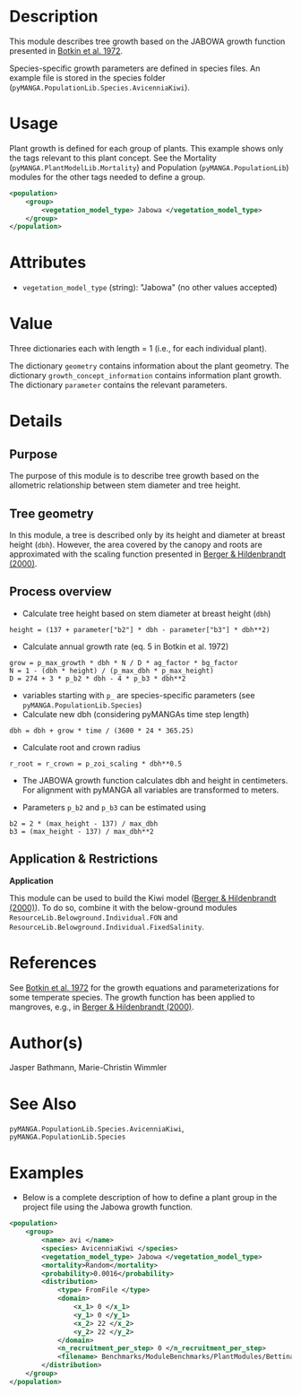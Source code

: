 # Description

This module describes tree growth based on the JABOWA growth function presented in <a href="https://doi.org/10.2307/2258570" target="_blank">Botkin et al. 1972</a>.

Species-specific growth parameters are defined in species files.
An example file is stored in the species folder (`pyMANGA.PopulationLib.Species.AvicenniaKiwi`).

# Usage

Plant growth is defined for each group of plants.
This example shows only the tags relevant to this plant concept. 
See the Mortality (`pyMANGA.PlantModelLib.Mortality`) and Population (`pyMANGA.PopulationLib`) modules for the other tags needed to define a group.

```xml
<population>
    <group>
        <vegetation_model_type> Jabowa </vegetation_model_type>
    </group>
</population>
```
# Attributes

- ``vegetation_model_type`` (string): "Jabowa" (no other values accepted)

# Value

Three dictionaries each with length = 1 (i.e., for each individual plant).

The dictionary ``geometry`` contains information about the plant geometry.
The dictionary ``growth_concept_information`` contains information plant growth.
The dictionary ``parameter`` contains the relevant parameters.

# Details
## Purpose

The purpose of this module is to describe tree growth based on the allometric relationship between stem diameter and tree height.

## Tree geometry

In this module, a tree is described only by its height and diameter at breast height (`dbh`).
However, the area covered by the canopy and roots are approximated with the scaling function presented in <a href="https://doi.org/https://doi.org/10.1016/S0304-3800(00)00298-2" target="_blank">Berger & Hildenbrandt (2000)</a>.

## Process overview

- Calculate tree height based on stem diameter at breast height (`dbh`)
````
height = (137 + parameter["b2"] * dbh - parameter["b3"] * dbh**2)
````
- Calculate annual growth rate (eq. 5 in Botkin et al. 1972)
````
grow = p_max_growth * dbh * N / D * ag_factor * bg_factor
N = 1 - (dbh * height) / (p_max_dbh * p_max_height)
D = 274 + 3 * p_b2 * dbh - 4 * p_b3 * dbh**2
````
- variables starting with ``p_`` are species-specific parameters (see `pyMANGA.PopulationLib.Species`)
- Calculate new dbh (considering pyMANGAs time step length)
```
dbh = dbh + grow * time / (3600 * 24 * 365.25)
```
- Calculate root and crown radius
```
r_root = r_crown = p_zoi_scaling * dbh**0.5
``` 
- The JABOWA growth function calculates dbh and height in centimeters. For alignment with pyMANGA all variables are transformed to meters.

- Parameters ``p_b2`` and `p_b3` can be estimated using
```
b2 = 2 * (max_height - 137) / max_dbh
b3 = (max_height - 137) / max_dbh**2
```

## Application & Restrictions

**Application**

This module can be used to build the Kiwi model (<a href="https://doi.org/https://doi.org/10.1016/S0304-3800(00)00298-2" target="_blank">Berger & Hildenbrandt (2000)</a>).
To do so, combine it with the below-ground modules ``ResourceLib.Belowground.Individual.FON`` and ``ResourceLib.Belowground.Individual.FixedSalinity``.


# References

See <a href="https://doi.org/10.2307/2258570" target="_blank">Botkin et al. 1972</a> for the growth equations and parameterizations for some temperate species.
The growth function has been applied to mangroves, e.g., in <a href="https://doi.org/https://doi.org/10.1016/S0304-3800(00)00298-2" target="_blank">Berger & Hildenbrandt (2000)</a>.


# Author(s)

Jasper Bathmann, Marie-Christin Wimmler

# See Also

`pyMANGA.PopulationLib.Species.AvicenniaKiwi`, `pyMANGA.PopulationLib.Species`

# Examples

- Below is a complete description of how to define a plant group in the project file using the Jabowa growth function.

````xml
<population>
    <group>
        <name> avi </name>
        <species> AvicenniaKiwi </species>
        <vegetation_model_type> Jabowa </vegetation_model_type>
        <mortality>Random</mortality>
        <probability>0.0016</probability>
        <distribution>
            <type> FromFile </type>
            <domain>
                <x_1> 0 </x_1>
                <y_1> 0 </y_1>
                <x_2> 22 </x_2>
                <y_2> 22 </y_2>
            </domain>
            <n_recruitment_per_step> 0 </n_recruitment_per_step>
            <filename> Benchmarks/ModuleBenchmarks/PlantModules/Bettina/bg_initial_population.csv </filename>
        </distribution>
    </group>
</population>
````

